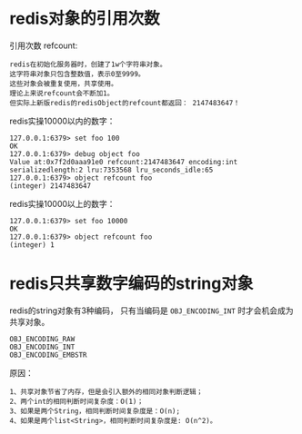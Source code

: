# redis对象的引用次数
引用次数 refcount:
```
redis在初始化服务器时，创建了1w个字符串对象。
这字符串对象只包含整数值，表示0至9999。
这些对象会被重复使用，共享使用。
理论上来说refcount会不断加1。
但实际上新版redis的redisObject的refcount都返回： 2147483647！
```
redis实操10000以内的数字：
```
127.0.0.1:6379> set foo 100
OK
127.0.0.1:6379> debug object foo
Value at:0x7f2d0aaa91e0 refcount:2147483647 encoding:int serializedlength:2 lru:7353568 lru_seconds_idle:65
127.0.0.1:6379> object refcount foo
(integer) 2147483647
```
redis实操10000以上的数字：
```
127.0.0.1:6379> set foo 10000
OK
127.0.0.1:6379> object refcount foo
(integer) 1
```

# redis只共享数字编码的string对象
redis的string对象有3种编码， 只有当编码是 `OBJ_ENCODING_INT` 时才会机会成为共享对象。
```
OBJ_ENCODING_RAW
OBJ_ENCODING_INT
OBJ_ENCODING_EMBSTR
```
原因：
```
1、共享对象节省了内存，但是会引入额外的相同对象判断逻辑；
2、两个int的相同判断时间复杂度：O(1)；
3、如果是两个String，相同判断时间复杂度是：O(n);
4、如果是两个list<String>，相同判断时间复杂度是: O(n^2)。 
```

